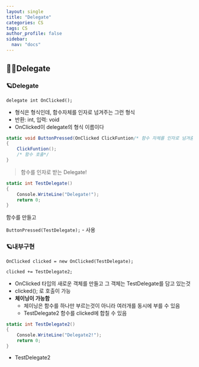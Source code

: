 ```yaml
---
layout: single
title: "Delegate"
categories: CS
tags: CS
author_profile: false
sidebar:
  nav: "docs"
---
```


## 🙇‍♀️Delegate


### 🪐Delegate

`delegate int OnClicked();`
* 형식은 형식인데, 함수자체를 인자로 넘겨주는 그런 형식
* 반환: int, 입력: void
* OnClicked이 delegate의 형식 이름이다

```cs
static void ButtonPressed(OnClicked ClickFuntion/* 함수 자체를 인자로 넘겨줌 */)
{
    ClickFuntion();
    /* 함수 호출*/
}
```
> 함수를 인자로 받는 Delegate!

```cs
static int TestDelegate()
{
    Console.WriteLine("Delegate!");
    return 0;
}
```

함수를 만들고

`ButtonPressed(TestDelegate);` - 사용

### 🪐내부구현

`OnClicked clicked = new OnClicked(TestDelegate);`

`clicked += TestDelegate2;`

* OnClicked 타입의 새로운 객체를 만들고 그 객체는 TestDelegate를 담고 있는것
* clicked(); 로 호출이 가능
* **체이닝이 가능함**
  * 체이닝은 함수를 하나만 부르는것이 아니라 여러개를 동시에 부를 수 있음
  * TestDelegate2 함수를 clicked에 합칠 수 있음

```cs
static int TestDelegate2()
{
    Console.WriteLine("Delegate2!");
    return 0;
}
```
- TestDelegate2
